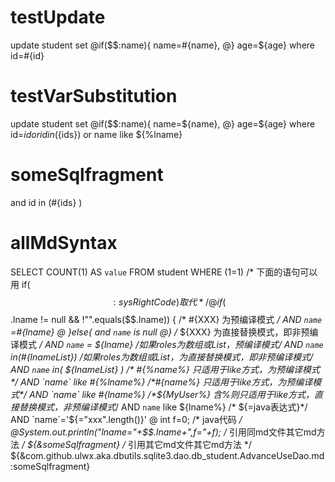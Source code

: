 testUpdate
====
update student set 
@if($$:name){ 
  name=#{name},
@} 
age=${age} where id=#{id}

testVarSubstitution
====
update student set 
@if($$:name){ 
 name=${name},
@} 
age=${age} where id=${id} 
or id in(${ids})
or name like ${%lname}


someSqlfragment
===
and id in (#{ids} )


allMdSyntax
====
SELECT COUNT(1) AS `value` FROM student WHERE (1=1)
/* 下面的语句可以用 if($$:sysRightCode) 取代 */ 
@ if ($$.lname != null && !"".equals($$.lname)) { 
/* #{XXX} 为预编译模式 */ 
AND `name` =#{lname} 
@ }else{ 
and `name` is null 
@} /* ${XXX} 为直接替换模式，即非预编译模式 */ 
AND `name` = ${lname} 
/*如果roles为数组或List，预编译模式*/
AND `name` in(#{lnameList})
/*如果roles为数组或List，为直接替换模式，即非预编译模式*/ 
AND `name` in( ${lnameList} )
/* #{%name%} 只适用于like方式，为预编译模式*/ 
AND `name` like #{%lname%} 
/*#{name%} 只适用于like方式，为预编译模式*/ 
AND `name` like #{lname%} 
/*${MyUser%} 含%则只适用于like方式，直接替换模式，非预编译模式*/ 
AND `name` like ${lname%} 
/* ${=java表达式}*/ 
AND `name`='${="xxx".length()}'
@ int f=0; 
/* java代码 */ 
@System.out.println("lname="+$$.lname+",f="+f);
/* 引用同md文件其它md方法 */ 
${&someSqlfragment}
/* 引用其它md文件其它md方法  */ 
${&com.github.ulwx.aka.dbutils.sqlite3.dao.db_student.AdvanceUseDao.md:someSqlfragment}







